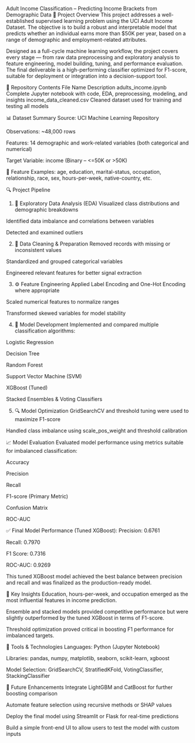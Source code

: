 Adult Income Classification – Predicting Income Brackets from Demographic Data
🧠 Project Overview
This project addresses a well-established supervised learning problem using the UCI Adult Income Dataset. The objective is to build a robust and interpretable model that predicts whether an individual earns more than $50K per year, based on a range of demographic and employment-related attributes.

Designed as a full-cycle machine learning workflow, the project covers every stage — from raw data preprocessing and exploratory analysis to feature engineering, model building, tuning, and performance evaluation. The final deliverable is a high-performing classifier optimized for F1-score, suitable for deployment or integration into a decision-support tool.

📁 Repository Contents
File Name	Description
adults_income.ipynb	Complete Jupyter notebook with code, EDA, preprocessing, modeling, and insights
income_data_cleaned.csv	Cleaned dataset used for training and testing all models

📊 Dataset Summary
Source: UCI Machine Learning Repository

Observations: ~48,000 rows

Features: 14 demographic and work-related variables (both categorical and numerical)

Target Variable: income (Binary – <=50K or >50K)

📌 Feature Examples:
age, education, marital-status, occupation, relationship, race, sex, hours-per-week, native-country, etc.

🔍 Project Pipeline
1. 📖 Exploratory Data Analysis (EDA)
Visualized class distributions and demographic breakdowns

Identified data imbalance and correlations between variables

Detected and examined outliers

2. 🧹 Data Cleaning & Preparation
Removed records with missing or inconsistent values

Standardized and grouped categorical variables

Engineered relevant features for better signal extraction

3. ⚙️ Feature Engineering
Applied Label Encoding and One-Hot Encoding where appropriate

Scaled numerical features to normalize ranges

Transformed skewed variables for model stability

4. 🤖 Model Development
Implemented and compared multiple classification algorithms:

Logistic Regression

Decision Tree

Random Forest

Support Vector Machine (SVM)

XGBoost (Tuned)

Stacked Ensembles & Voting Classifiers

5. 🔍 Model Optimization
GridSearchCV and threshold tuning were used to maximize F1-score

Handled class imbalance using scale_pos_weight and threshold calibration

📈 Model Evaluation
Evaluated model performance using metrics suitable for imbalanced classification:

Accuracy

Precision

Recall

F1-score (Primary Metric)

Confusion Matrix

ROC-AUC

✅ Final Model Performance (Tuned XGBoost):
Precision: 0.6761

Recall: 0.7970

F1 Score: 0.7316

ROC-AUC: 0.9269

This tuned XGBoost model achieved the best balance between precision and recall and was finalized as the production-ready model.

🔬 Key Insights
Education, hours-per-week, and occupation emerged as the most influential features in income prediction.

Ensemble and stacked models provided competitive performance but were slightly outperformed by the tuned XGBoost in terms of F1-score.

Threshold optimization proved critical in boosting F1 performance for imbalanced targets.

🧰 Tools & Technologies
Languages: Python (Jupyter Notebook)

Libraries: pandas, numpy, matplotlib, seaborn, scikit-learn, xgboost

Model Selection: GridSearchCV, StratifiedKFold, VotingClassifier, StackingClassifier

🚀 Future Enhancements
Integrate LightGBM and CatBoost for further boosting comparison

Automate feature selection using recursive methods or SHAP values

Deploy the final model using Streamlit or Flask for real-time predictions

Build a simple front-end UI to allow users to test the model with custom inputs

